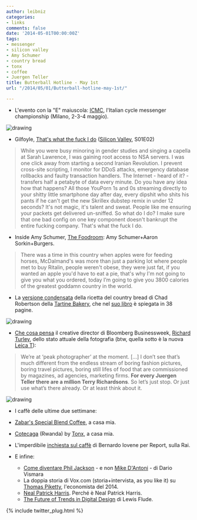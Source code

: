```yaml
---
author: leibniz
categories:
- links
comments: false
date: '2014-05-01T00:00:00Z'
tags:
- messenger
- silicon valley
- Amy Schumer
- country bread
- tonx
- coffee
- Juergen Teller
title: Butterball Hotline - May 1st
url: "/2014/05/01/Butterball-hotline-may-1st/"

---
```

- L'evento con la "E" maiuscola: [ICMC](https://www.icmc2014.com/), l'Italian cycle messenger championship (Milano, 2-3-4 maggio).

![drawing](https://distilleryimage0.s3.amazonaws.com/944f46eed12611e393060002c954a09c_8.jpg)

- Gilfoyle, [That's what the fuck I do](https://www.youtube.com/watch?v=XLA3gVl2IC4) ([Silicon Valley](https://en.wikipedia.org/wiki/Silicon_Valley_(TV_series)), S01E02)
>While you were busy minoring in gender studies and singing a capella at Sarah Lawrence, I was gaining root access to NSA servers. I was one click away from starting a second Iranian Revolution. I prevent cross-site scripting, I monitor for DDoS attacks, emergency database rollbacks and faulty transaction handlers. 
The Internet - heard of it? - transfers half a petabyte of data every minute. Do you have any idea how that happens? All those YouPorn 1s and 0s streaming directly to your shitty little smartphone day after day, every dipshit who shits his pants if he can't get the new Skrillex dubstep remix in under 12 seconds? It's not magic, it's talent and sweat. People like me ensuring your packets get delivered un-sniffed.
So what do I do? I make sure that one bad config on one key component doesn't bankrupt the entire fucking company.
That's what the fuck I do.

- Inside Amy Schumer, [The Foodroom](https://www.youtube.com/watch?v=lDk5wDBR3hA): Amy Schumer+Aaron Sorkin+Burgers.
> There was a time in this country when apples were for feeding horses, McDalmand's was more than just a parking lot where people met to buy Ritalin, people weren't obese, they were just fat, if you wanted an apple you'd have to eat a pie, that's why I'm not going to give you what you ordered, today I’m going to give you 3800 calories of the greatest goddamn country in the world.

- La [versione condensata](https://www.nytimes.com/recipes/1016277/tartines-country-bread.html) della ricetta del country bread di Chad Robertson della [Tartine Bakery](https://www.tartinebakery.com/), che nel [suo libro](https://www.amazon.com/Tartine-Bread-Chad-Robertson-ebook/dp/B00F8H0FNW/ref=la_B001JS68WQ_1_1?s=books&ie=UTF8&qid=1398974405&sr=1-1) è spiegata in 38 pagine.

![drawing](https://1.bp.blogspot.com/_lH3xaBkO6OQ/TTQAZu4OsgI/AAAAAAAAACk/GhpMoO1bx7w/s1600/tartine-bread-cover-web.jpg)

- [Che cosa pensa](https://soupsoup.tumblr.com/post/83726564481/were-at-peak-photographer-at-the-moment-there) il creative director di Bloomberg Businessweek, [Richard Turley](https://www.businessweek.com/authors/52396-richard-turley), dello stato attuale della fotografia (btw, quella sotto è la nuova [Leica T](https://en.leica-camera.com/Photography/T-System/Leica-T)):

>We’re at ‘peak photographer’ at the moment. [...] I don’t see that’s much different from the endless stream of boring fashion pictures, boring travel pictures, boring still lifes of food that are commissioned by magazines, ad agencies, marketing firms. **For every Juergen Teller there are a million Terry Richardsons**. So let’s just stop. Or just use what’s there already. Or at least think about it.

![drawing](https://www.imaging-resource.com/PRODS/leica-t/Z-LEICA-T-MOUNT-L.JPG)

- I caffè delle ultime due settimane:
 - [Zabar's Special Blend Coffee](https://www.zabars.com/on/demandware.store/Sites-Zabars-Site/default/Link-Product?pid=1110001&cgid=Light_Roast_Coffee), a casa mia.
 - [Cotecaga](https://tonx.org/releases/cotecaga) (Rwanda) by [Tonx](https://tonx.org/u/leibniz), a casa mia.
 - L'imperdibile [inchiesta sul caffè](https://www.report.rai.it/dl/Report/puntata/ContentItem-56d1b2c3-35ab-4dc5-bc6c-f492adf4b3a5.html) di Bernardo Iovene per Report, sulla Rai.


- E infine:
  - [Come diventare Phil Jackson](https://www.ultimouomo.com/come-diventare-phil-jackson/) - e non [Mike D'Antoni](https://www.sbnation.com/nba/2014/4/30/5670068/mike-dantoni-resigns-los-angeles-lakers-head-coach) - di Dario Vismara
  - La doppia storia di Vox.com (storia+intervista, as you like it) su [Thomas Piketty](https://www.vox.com/2014/4/24/5643780/who-is-thomas-piketty), l'economista del 2014.
  - [Neal Patrick Harris](https://www.vulture.com/2014/04/neil-patrick-harris-interview-hedwig-angry-inch.html). Perché è Neal Patrick Harris.
  - [The Future of Trends in Digital Design](https://medium.com/i-m-h-o/a4795509f4cc) di Lewis Flude.
  
{% include twitter_plug.html %}
